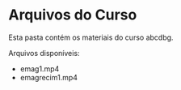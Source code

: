 # Arquivos do Curso

Esta pasta contém os materiais do curso abcdbg.

Arquivos disponíveis:
- emag1.mp4
- emagrecim1.mp4